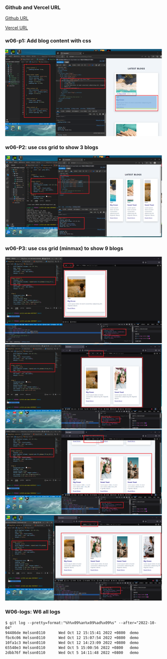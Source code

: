 ###  Github and Vercel URL
  
  
[Github URL](https://github.com/Helson0110/1111-web-demo-410350267 )
  
[Vercel URL](https://1111-web-demo-410350267-tfro.vercel.app/ )
  
###  w06-p1: Add blog content with css
  
  
![](w06-p1.png )
  
###  w06-P2: use css grid to show 3 blogs
  
  
![](w06-p2.png )
  
###  w06-P3: use css grid (minmax) to show 9 blogs
  
  
![](w06-p3-1.png )
![](w06-p3-2.png )
![](w06-p3-3.png )
![](w06-p3-4.png )
  
###  W06-logs: W6 all logs
  
  
```
$ git log --pretty=format:"%h%x09%an%x09%ad%x09%s" --after="2022-10-04"
94486de Helson0110      Wed Oct 12 15:15:41 2022 +0800  demo
fbc6c06 Helson0110      Wed Oct 12 15:07:54 2022 +0800  demo
10fa1c3 Helson0110      Wed Oct 12 14:23:09 2022 +0800  demo
65540e3 Helson0110      Wed Oct 5 15:00:56 2022 +0800   demo
2dbb76f Helson0110      Wed Oct 5 14:11:48 2022 +0800   demo
```
  